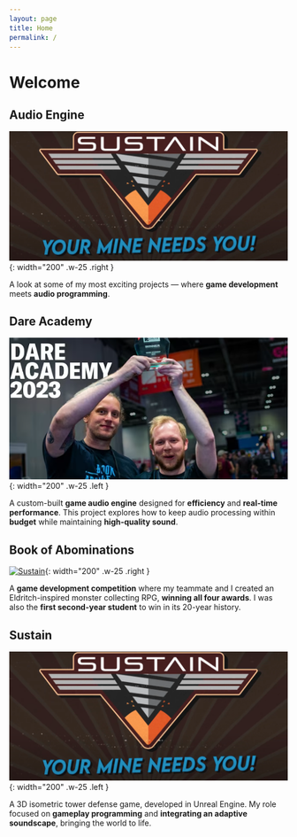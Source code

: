 ```yaml
---
layout: page
title: Home
permalink: /
---
```

# Welcome

## Audio Engine

[![Sustain](/assets/img/landing/Sustain.png)](https://janhuss.github.io/posts/Building-an-Audio-Engine/){: width="200" .w-25 .right }

A look at some of my most exciting projects — where **game development**
meets **audio programming**.

## Dare Academy

[![Sustain](/assets/img/landing/dare.png)](https://janhuss.github.io/posts/Dare-Academy-2023/){: width="200" .w-25 .left }

A custom-built **game audio engine** designed for **efficiency** and **real-time performance**. 
This project explores how to keep audio processing within **budget** while maintaining 
**high-quality sound**.

## Book of Abominations

[![Sustain](/assets/img/landing/BoALogo.png)](https://store.steampowered.com/app/3291120/Book_of_Abominations/){: width="200" .w-25 .right }

A **game development competition** where my teammate and I created an Eldritch-inspired monster 
collecting RPG, **winning all four awards**. I was also the **first second-year student** to win 
in its 20-year history.

## Sustain

[![Sustain](/assets/img/landing/Sustain.png)](https://janhuss.github.io/posts/Sustain/){: width="200" .w-25 .left }

A 3D isometric tower defense game, developed in Unreal Engine. My role focused on **gameplay 
programming** and **integrating an adaptive soundscape**, bringing the world to life.
